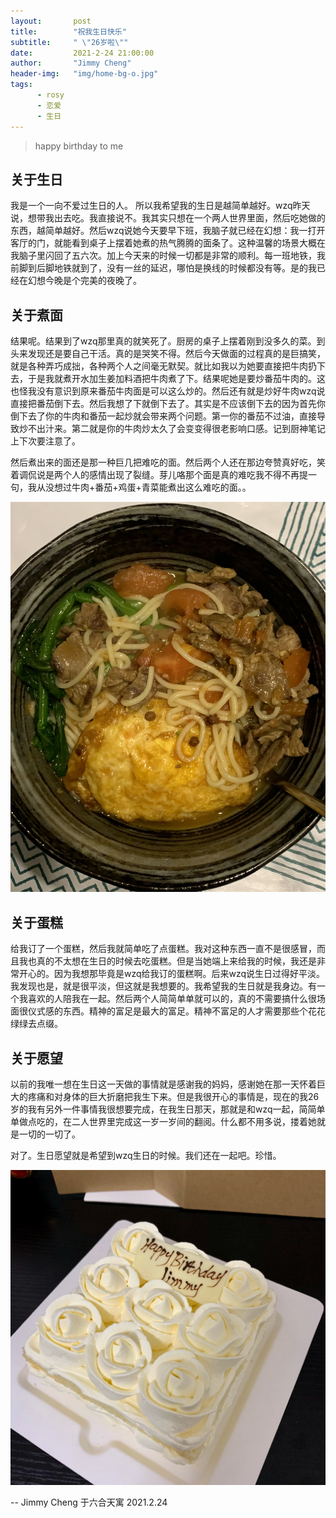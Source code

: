 ```yaml
---
layout:       post 
title:        "祝我生日快乐" 
subtitle:     " \"26岁啦\"" 
date:         2021-2-24 21:00:00 
author:       "Jimmy Cheng" 
header-img:   "img/home-bg-o.jpg" 
tags: 
      - rosy 
      - 恋爱
      - 生日
---
```


>happy birthday to me

## 关于生日
我是一个一向不爱过生日的人。
所以我希望我的生日是越简单越好。wzq昨天说，想带我出去吃。我直接说不。我其实只想在一个两人世界里面，然后吃她做的东西，越简单越好。然后wzq说她今天要早下班，我脑子就已经在幻想：我一打开客厅的门，就能看到桌子上摆着她煮的热气腾腾的面条了。这种温馨的场景大概在我脑子里闪回了五六次。加上今天来的时候一切都是非常的顺利。每一班地铁，我前脚到后脚地铁就到了，没有一丝的延迟，哪怕是换线的时候都没有等。是的我已经在幻想今晚是个完美的夜晚了。

## 关于煮面
结果呢。结果到了wzq那里真的就笑死了。厨房的桌子上摆着刚到没多久的菜。到头来发现还是要自己干活。真的是哭笑不得。然后今天做面的过程真的是巨搞笑，就是各种弄巧成拙，各种两个人之间毫无默契。就比如我以为她要直接把牛肉扔下去，于是我就煮开水加生姜加料酒把牛肉煮了下。结果呢她是要炒番茄牛肉的。这也怪我没有意识到原来番茄牛肉面是可以这么炒的。然后还有就是炒好牛肉wzq说直接把番茄倒下去。然后我想了下就倒下去了。其实是不应该倒下去的因为首先你倒下去了你的牛肉和番茄一起炒就会带来两个问题。第一你的番茄不过油，直接导致炒不出汁来。第二就是你的牛肉炒太久了会变变得很老影响口感。记到厨神笔记上下次要注意了。

然后煮出来的面还是那一种巨几把难吃的面。然后两个人还在那边夸赞真好吃，笑着调侃说是两个人的感情出现了裂缝。芽儿咯那个面是真的难吃我不得不再提一句，我从没想过牛肉+番茄+鸡蛋+青菜能煮出这么难吃的面。。

![img](/img/noodles.jpeg)

## 关于蛋糕
给我订了一个蛋糕，然后我就简单吃了点蛋糕。我对这种东西一直不是很感冒，而且我也真的不太想在生日的时候去吃蛋糕。但是当她端上来给我的时候，我还是非常开心的。因为我想那毕竟是wzq给我订的蛋糕啊。后来wzq说生日过得好平淡。我发现也是，就是很平淡，但这就是我想要的。我希望我的生日就是我身边。有一个我喜欢的人陪我在一起。然后两个人简简单单就可以的，真的不需要搞什么很场面很仪式感的东西。精神的富足是最大的富足。精神不富足的人才需要那些个花花绿绿去点缀。

## 关于愿望
以前的我唯一想在生日这一天做的事情就是感谢我的妈妈，感谢她在那一天怀着巨大的疼痛和对身体的巨大折磨把我生下来。但是我很开心的事情是，现在的我26岁的我有另外一件事情我很想要完成，在我生日那天，那就是和wzq一起，简简单单做点吃的，在二人世界里完成这一岁一岁间的翻阅。什么都不用多说，搂着她就是一切的一切了。

对了。生日愿望就是希望到wzq生日的时候。我们还在一起吧。珍惜。

![img](/img/cake.jpeg)

-- Jimmy Cheng 于六合天寓 2021.2.24


